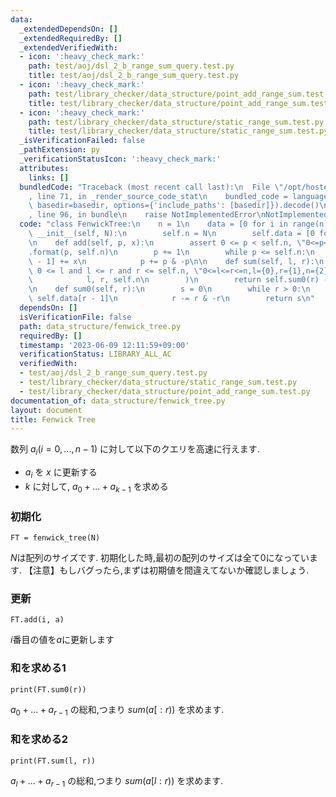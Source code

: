 ```yaml
---
data:
  _extendedDependsOn: []
  _extendedRequiredBy: []
  _extendedVerifiedWith:
  - icon: ':heavy_check_mark:'
    path: test/aoj/dsl_2_b_range_sum_query.test.py
    title: test/aoj/dsl_2_b_range_sum_query.test.py
  - icon: ':heavy_check_mark:'
    path: test/library_checker/data_structure/point_add_range_sum.test.py
    title: test/library_checker/data_structure/point_add_range_sum.test.py
  - icon: ':heavy_check_mark:'
    path: test/library_checker/data_structure/static_range_sum.test.py
    title: test/library_checker/data_structure/static_range_sum.test.py
  _isVerificationFailed: false
  _pathExtension: py
  _verificationStatusIcon: ':heavy_check_mark:'
  attributes:
    links: []
  bundledCode: "Traceback (most recent call last):\n  File \"/opt/hostedtoolcache/PyPy/3.7.13/x64/site-packages/onlinejudge_verify/documentation/build.py\"\
    , line 71, in _render_source_code_stat\n    bundled_code = language.bundle(stat.path,\
    \ basedir=basedir, options={'include_paths': [basedir]}).decode()\n  File \"/opt/hostedtoolcache/PyPy/3.7.13/x64/site-packages/onlinejudge_verify/languages/python.py\"\
    , line 96, in bundle\n    raise NotImplementedError\nNotImplementedError\n"
  code: "class FenwickTree:\n    n = 1\n    data = [0 for i in range(n)]\n\n    def\
    \ __init__(self, N):\n        self.n = N\n        self.data = [0 for i in range(N)]\n\
    \n    def add(self, p, x):\n        assert 0 <= p < self.n, \"0<=p<n,p={0},n={1}\"\
    .format(p, self.n)\n        p += 1\n        while p <= self.n:\n            self.data[p\
    \ - 1] += x\n            p += p & -p\n\n    def sum(self, l, r):\n        assert\
    \ 0 <= l and l <= r and r <= self.n, \"0<=l<=r<=n,l={0},r={1},n={2}\".format(\n\
    \            l, r, self.n\n        )\n        return self.sum0(r) - self.sum0(l)\n\
    \n    def sum0(self, r):\n        s = 0\n        while r > 0:\n            s +=\
    \ self.data[r - 1]\n            r -= r & -r\n        return s\n"
  dependsOn: []
  isVerificationFile: false
  path: data_structure/fenwick_tree.py
  requiredBy: []
  timestamp: '2023-06-09 12:11:59+09:00'
  verificationStatus: LIBRARY_ALL_AC
  verifiedWith:
  - test/aoj/dsl_2_b_range_sum_query.test.py
  - test/library_checker/data_structure/static_range_sum.test.py
  - test/library_checker/data_structure/point_add_range_sum.test.py
documentation_of: data_structure/fenwick_tree.py
layout: document
title: Fenwick Tree
---
```


数列 $a_i (i=0,...,n-1)$ に対して以下のクエリを高速に行えます.

- $a_i$ を $x$ に更新する
- $k$ に対して, $a_0+...+a_{k-1}$ を求める

### 初期化

```
FT = fenwick_tree(N)
```
$N$は配列のサイズです. 初期化した時,最初の配列のサイズは全て$0$になっています. 【注意】もしバグったら,まずは初期値を間違えてないか確認しましょう.

### 更新

```
FT.add(i, a)
```
$i$番目の値を$a$に更新します

### 和を求める1

```
print(FT.sum0(r))
```
$a_0+...+a_{r-1}$ の総和,つまり $sum(a[:r))$ を求めます.

### 和を求める2

```
print(FT.sum(l, r))
```
$a_l+...+a_{r-1}$ の総和,つまり $sum(a[l:r))$ を求めます.
